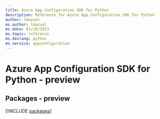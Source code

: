 ```yaml
---
title: Azure App Configuration SDK for Python
description: Reference for Azure App Configuration SDK for Python
author: lmazuel
ms.author: lmazuel
ms.data: 01/18/2023
ms.topic: reference
ms.devlang: python
ms.service: appconfiguration
---
```

# Azure App Configuration SDK for Python - preview
## Packages - preview
[!INCLUDE [packages](app-configuration-index.md)]